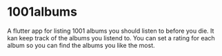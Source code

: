 # 1001albums

A flutter app for listing 1001 albums you should listen to before you die. It kan keep track of the albums you listend to. You can set a rating for each album so you can find the albums you like the most. 
